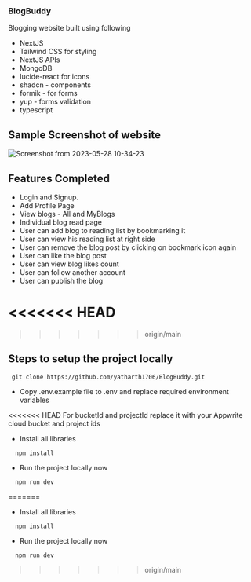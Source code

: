 ### BlogBuddy

Blogging website built using following

- NextJS
- Tailwind CSS for styling
- NextJS APIs
- MongoDB
- lucide-react for icons
- shadcn - components
- formik - for forms
- yup - forms validation
- typescript

## Sample Screenshot of website

![Screenshot from 2023-05-28 10-34-23](https://github.com/yatharth1706/BlogBuddy/assets/32243289/dfd75cd0-9395-4575-8be4-5d89cacbd04e)

## Features Completed

- Login and Signup.
- Add Profile Page
- View blogs - All and MyBlogs
- Individual blog read page
- User can add blog to reading list by bookmarking it
- User can view his reading list at right side
- User can remove the blog post by clicking on bookmark icon again
- User can like the blog post
- User can view blog likes count
- User can follow another account
- User can publish the blog

# <<<<<<< HEAD

> > > > > > > origin/main

## Steps to setup the project locally

```
 git clone https://github.com/yatharth1706/BlogBuddy.git

```

- Copy .env.example file to .env and replace required environment variables

<<<<<<< HEAD
For bucketId and projectId replace it with your Appwrite cloud bucket and project ids

- Install all libraries

```
  npm install
```

- Run the project locally now

```
  npm run dev
```

=======

- Install all libraries

```
  npm install
```

- Run the project locally now

```
  npm run dev
```

> > > > > > > origin/main
